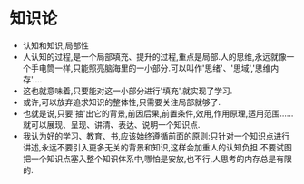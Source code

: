 # 知识论
 - 认知和知识,局部性
  - 人认知的过程,是一个局部填充、提升的过程,重点是局部.人的思维,永远就像一个手电筒一样,只能照亮脑海里的一小部分.可以叫作'思绪'、'思域','思维内存'....
  - 这也就意味着,只要能对这一小部分进行'填充',就实现了学习.
  - 或许,可以放弃追求知识的整体性,只需要关注局部就够了.
  - 也就是说,只要'抽'出它的背景,前因后果,前置条件,效用,作用原理,适用范围......就可以展现、呈现、讲清、表达、说明一个知识点.
  - 我认为好的学习、教育、书,应该始终遵循前面的原则:只针对一个知识点进行讲述,永远不要引入更多无关的背景和知识,这样会加重人的认知负担.不要试图把一个知识点塞入整个知识体系中,哪怕是安放,也不行,人思考的内存总是有限的.
